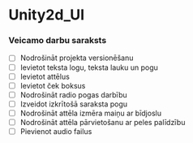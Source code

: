 # Unity2d_UI

### Veicamo darbu saraksts
 - [ ] Nodrošināt projekta versionēšanu
 - [ ] Ievietot teksta logu, teksta lauku un pogu
 - [ ] Ievietot attēlus
 - [ ] Ievietot ček boksus
 - [ ] Nodrošināt radio pogas darbību
 - [ ] Izveidot izkrītošā saraksta pogu
 - [ ] Nodrošināt attēla izmēra maiņu ar bīdjoslu
 - [ ] Nodrošināt attēla pārvietošanu ar peles palīdzību
 - [ ] Pievienot audio failus

